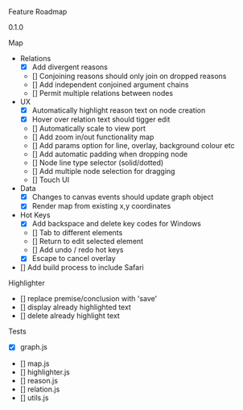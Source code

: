 Feature Roadmap

0.1.0

Map

  - Relations
    - [x] Add divergent reasons
    - [] Conjoining reasons should only join on dropped reasons
    - [] Add independent conjoined argument chains
    - [] Permit multiple relations between nodes
  - UX
    - [x] Automatically highlight reason text on node creation
    - [x] Hover over relation text should tigger edit
    - [] Automatically scale to view port
    - [] Add zoom in/out functionality map
    - [] Add params option for line, overlay, background colour etc
    - [] Add automatic padding when dropping node
    - [] Node line type selector (solid/dotted) 
    - [] Add multiple node selection for dragging  
    - [] Touch UI
  - Data
    - [x] Changes to canvas events should update graph object
    - [x] Render map from existing x,y coordinates
  - Hot Keys
    - [x] Add backspace and delete key codes for Windows
    - [] Tab to different elements
    - [] Return to edit selected element
    - [] Add undo / redo hot keys
    - [x] Escape to cancel overlay

  - [] Add build process to include Safari
  
Highlighter

  - [] replace premise/conclusion with 'save'
  - [] display already highlighted text
  - [] delete already highlight text

Tests

  - [x] graph.js
  - [] map.js
  - [] highlighter.js
  - [] reason.js
  - [] relation.js
  - [] utils.js